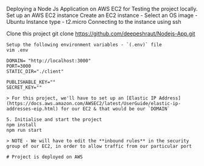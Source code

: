 Deploying a Node Js Application on AWS EC2 for Testing the project locally.
Set up an AWS EC2 instance
Create an EC2 instance
    - Select an OS image - Ubuntu
      Instance type - t2.micro
Connecting to the instance using ssh

Clone this project
git clone https://github.com/deepeshraut/Nodejs-App.git
```
Setup the following environment variables - `(.env)` file
vim .env

DOMAIN= "http://localhost:3000"
PORT=3000
STATIC_DIR="./client"

PUBLISHABLE_KEY=""
SECRET_KEY=""

> For this project, we'll have to set up an [Elastic IP Address](https://docs.aws.amazon.com/AWSEC2/latest/UserGuide/elastic-ip-addresses-eip.html) for our EC2 & that would be our `DOMAIN`

5. Initialise and start the project
npm install
npm run start

> NOTE - We will have to edit the **inbound rules** in the security group of our EC2, in order to allow traffic from our particular port

# Project is deployed on AWS
